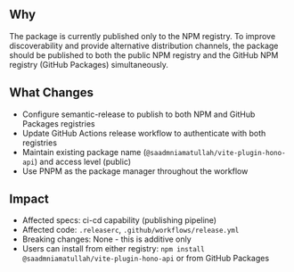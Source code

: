 ## Why

The package is currently published only to the NPM registry. To improve discoverability and provide alternative distribution channels, the package should be published to both the public NPM registry and the GitHub NPM registry (GitHub Packages) simultaneously.

## What Changes

- Configure semantic-release to publish to both NPM and GitHub Packages registries
- Update GitHub Actions release workflow to authenticate with both registries
- Maintain existing package name (`@saadmniamatullah/vite-plugin-hono-api`) and access level (public)
- Use PNPM as the package manager throughout the workflow

## Impact

- Affected specs: ci-cd capability (publishing pipeline)
- Affected code: `.releaserc`, `.github/workflows/release.yml`
- Breaking changes: None - this is additive only
- Users can install from either registry: `npm install @saadmniamatullah/vite-plugin-hono-api` or from GitHub Packages
